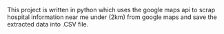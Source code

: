 This project is written in python which uses the google maps api to scrap hospital information near me under (2km) from google maps and save the extracted data into .CSV file.
